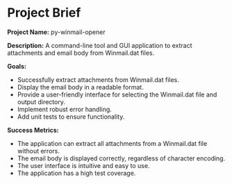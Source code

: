 # Project Brief

**Project Name:** py-winmail-opener

**Description:** A command-line tool and GUI application to extract attachments and email body from Winmail.dat files.

**Goals:**

*   Successfully extract attachments from Winmail.dat files.
*   Display the email body in a readable format.
*   Provide a user-friendly interface for selecting the Winmail.dat file and output directory.
*   Implement robust error handling.
*   Add unit tests to ensure functionality.

**Success Metrics:**

*   The application can extract all attachments from a Winmail.dat file without errors.
*   The email body is displayed correctly, regardless of character encoding.
*   The user interface is intuitive and easy to use.
*   The application has a high test coverage.
